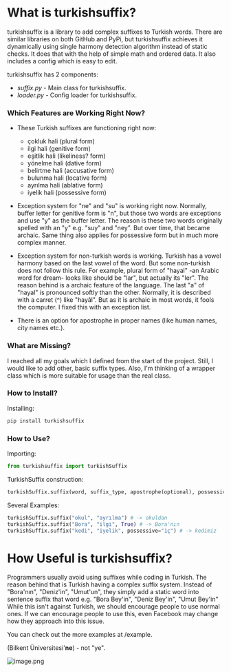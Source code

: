 # What is turkishsuffix?

turkishsuffix is a library to add complex suffixes to Turkish words.
There are similar libraries on both GitHub and PyPi, but turkishsuffix
achieves it dynamically using single harmony detection algorithm instead of
static checks. It does that with the help of simple math and ordered data. It
also includes a config which is easy to edit.

turkishsuffix has 2 components:
* _suffix.py_ - Main class for turkishsuffix.
* _loader.py_ - Config loader for turkishsuffix.

### Which Features are Working Right Now?
* These Turkish suffixes are functioning right now:
  * çokluk hali (plural form)
  * ilgi hali (genitive form)
  * eşitlik hali (likeliness? form)
  * yönelme hali (dative form)
  * belirtme hali (accusative form)
  * bulunma hali (locative form)
  * ayrılma hali (ablative form)
  * iyelik hali (possessive form)

* Exception system for "ne" and "su" is working right now. Normally, buffer letter 
for genitive form is "n", but those two words are exceptions and use "y" as the buffer
letter. The reason is these two words originally spelled with an "y" e.g. "suy" and "ney". But
over time, that became archaic. Same thing also applies for possessive form but in much
more complex manner.

* Exception system for non-turkish words is working. Turkish has a vowel harmony
based on the last vowel of the word. But some non-turkish does not follow this rule.
For example, plural form of "hayal" -an Arabic word for dream- looks like should be
"lar", but actually its "ler". The reason behind is a archaic feature of the language.
The last "a" of "hayal" is pronounced softly than the other. Normally, it is described
with a carret (^) like "hayâl". But as it is archaic in most words, it fools the
computer. I fixed this with an exception list.

* There is an option for apostrophe in proper names (like human names, city names etc.).

### What are Missing?

I reached all my goals which I defined from the start of the project. Still, I would
like to add other, basic suffix types. Also, I'm thinking of a wrapper class which
is more suitable for usage than the real class.

### How to Install?

Installing:
```python
pip install turkishsuffix
```

### How to Use?

Importing:
```python
from turkishsuffix import turkishSuffix
```

TurkishSuffix construction:
```python
turkishSuffix.suffix(word, suffix_type, apostrophe(optional), possessive(optional))
```

Several Examples:
```python
turkishSuffix.suffix("okul", "ayrılma") # -> okuldan
turkishSuffix.suffix("Bora", "ilgi", True) # -> Bora'nın
turkishSuffix.suffix("kedi", "iyelik", possessive="1ç") # -> kedimiz
```

# How Useful is turkishsuffix?

Programmers usually avoid using suffixes while coding in Turkish. The reason behind
that is Turkish having a complex suffix system. Instead of "Bora'nın", "Deniz'in",
"Umut'un", they simply add a static word into sentence suffix that word e.g.
"Bora Bey'in", "Deniz Bey'in", "Umut Bey'in" While this isn't against Turkish, we
should encourage people to use normal ones. If we can encourage people to use this,
even Facebook may change how they approach into this issue.

You can check out the more examples at /example.

(Bilkent Üniversitesi'**ne**) - not "ye".

![image.png](https://res.cloudinary.com/hpiynhbhq/image/upload/v1515773083/khh58xmznkvcpvmcxyud.png)

